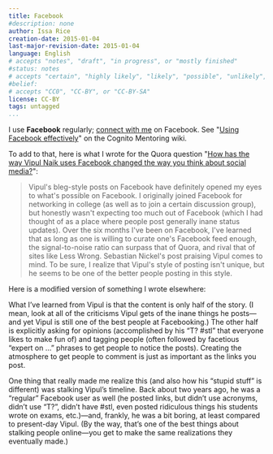 ```yaml
---
title: Facebook
#description: none
author: Issa Rice
creation-date: 2015-01-04
last-major-revision-date: 2015-01-04
language: English
# accepts "notes", "draft", "in progress", or "mostly finished"
#status: notes
# accepts "certain", "highly likely", "likely", "possible", "unlikely", "highly unlikely", "remote", "impossible", "log", "emotional", or "fiction"
#belief: 
# accepts "CC0", "CC-BY", or "CC-BY-SA"
license: CC-BY
tags: untagged
...
```


I use **Facebook** regularly; [connect with me](about-me#social) on Facebook.
See "[Using Facebook effectively](http://info.cognitomentoring.org/wiki/Using_Facebook_effectively)" on the Cognito Mentoring wiki.

To add to that, here is what I wrote for the Quora question "[How has the way Vipul Naik uses Facebook changed the way you think about social media?](https://www.quora.com/How-has-the-way-Vipul-Naik-uses-Facebook-changed-the-way-you-think-about-social-media/answer/Issa-Rice)":

> Vipul's bleg-style posts on Facebook have definitely opened my eyes to what's possible on Facebook. I originally joined Facebook for networking in college (as well as to join a certain discussion group), but honestly wasn't expecting too much out of Facebook (which I had thought of as a place where people post generally inane status updates). Over the six months I've been on Facebook, I've learned that as long as one is willing to curate one's Facebook feed enough, the signal-to-noise ratio can surpass that of Quora, and rival that of sites like Less Wrong. Sebastian Nickel's post praising Vipul comes to mind. To be sure, I realize that Vipul's style of posting isn't unique, but he seems to be one of the better people posting in this style.

Here is a modified version of something I wrote elsewhere:

What I’ve learned from Vipul is that the content is only half of the story.
(I mean, look at all of the criticisms Vipul gets of the inane things he posts—and yet Vipul is still one of the best people at Facebooking.)
The other half is explicitly asking for opinions (accomplished by his “T? \#stl” that everyone likes to make fun of) and tagging people (often followed by facetious “expert on …” phrases to get people to notice the posts).
Creating the atmosphere to get people to comment is just as important as the links you post.

One thing that really made me realize this (and also how his “stupid stuff” is different) was stalking Vipul’s timeline.
Back about two years ago, he was a “regular” Facebook user as well (he posted links, but didn’t use acronyms, didn’t use “T?”, didn’t have \#stl, even posted ridiculous things his students wrote on exams, etc.)—and, frankly, he was a bit boring, at least compared to present-day Vipul.
(By the way, that’s one of the best things about stalking people online—you get to make the same realizations they eventually made.)
